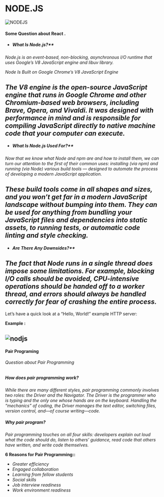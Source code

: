 # NODE.JS

![NODEJS](https://www.tutorialspoint.com/nodejs/images/nodejs_concepts.jpg)

#### Some Question about React .
- ##### What Is Node.js?**
*Node.js is an event-based, non-blocking, asynchronous I/O runtime that uses Google’s V8 JavaScript engine and libuv library.*

*Node Is Built on Google Chrome’s V8 JavaScript Engine*

*The V8 engine is the open-source JavaScript engine that runs in Google Chrome and other Chromium-based web browsers, including Brave, Opera, and Vivaldi. It was designed with performance in mind and is responsible for compiling JavaScript directly to native machine code that your computer can execute.*
----------------------------------
- ##### What Is Node.js Used For?**
*Now that we know what Node and npm are and how to install them, we can turn our attention to the first of their common uses: installing (via npm) and running (via Node) various build tools — designed to automate the process of developing a modern JavaScript application.*

*These build tools come in all shapes and sizes, and you won’t get far in a modern JavaScript landscape without bumping into them. They can be used for anything from bundling your JavaScript files and dependencies into static assets, to running tests, or automatic code linting and style checking.*
---------------------------------------
 - ##### Are There Any Downsides?**
*The fact that Node runs in a single thread does impose some limitations. For example, blocking I/O calls should be avoided, CPU-intensive operations should be handed off to a worker thread, and errors should always be handled correctly for fear of crashing the entire process.*
-------------------------------------------------
Let’s have a quick look at a “Hello, World!” example HTTP server:

**Example :**

![nodjs](https://a.ilovecoding.org/img/creating-a-simple-web-app-with-nodejs-sc2.png)
-------------------------------------
#### Pair Programing
###### Question about Pair Programming
##### How does pair programming work?
 *While there are many different styles, pair programming commonly involves two roles: the Driver and the Navigator. The Driver is the programmer who is typing and the only one whose hands are on the keyboard. Handling the “mechanics” of coding, the Driver manages the text editor, switching files, version control, and—of course writing—code.*

##### Why pair program?
*Pair programming touches on all four skills: developers explain out loud what the code should do, listen to others’ guidance, read code that others have written, and write code themselves.*

**6 Reasons for Pair Programming::**
 - *Greater efficiency*
 - *Engaged collaboration*
 - *Learning from fellow students*
 - *Social skills*
-  *Job interview readiness*
 - *Work environment readiness*